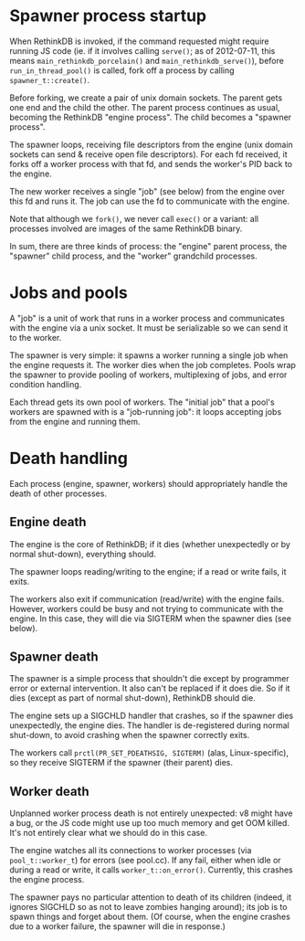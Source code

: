 # Spawner process startup

When RethinkDB is invoked, if the command requested might require running JS
code (ie. if it involves calling `serve()`; as of 2012-07-11, this means
`main_rethinkdb_porcelain()` and `main_rethinkdb_serve()`), before
`run_in_thread_pool()` is called, fork off a process by calling
`spawner_t::create()`.

Before forking, we create a pair of unix domain sockets. The parent gets one end
and the child the other. The parent process continues as usual, becoming the
RethinkDB "engine process". The child becomes a "spawner process".

The spawner loops, receiving file descriptors from the engine (unix domain
sockets can send & receive open file descriptors). For each fd received, it
forks off a worker process with that fd, and sends the worker's PID back to the
engine.

The new worker receives a single "job" (see below) from the engine over this fd
and runs it. The job can use the fd to communicate with the engine.

Note that although we `fork()`, we never call `exec()` or a variant: all
processes involved are images of the same RethinkDB binary.

In sum, there are three kinds of process: the "engine" parent process, the
"spawner" child process, and the "worker" grandchild processes.


# Jobs and pools

A "job" is a unit of work that runs in a worker process and communicates with
the engine via a unix socket. It must be serializable so we can send it to the
worker.

The spawner is very simple: it spawns a worker running a single job when the
engine requests it. The worker dies when the job completes. Pools wrap the
spawner to provide pooling of workers, multiplexing of jobs, and error condition
handling.

Each thread gets its own pool of workers. The "initial job" that a pool's
workers are spawned with is a "job-running job": it loops accepting jobs from
the engine and running them.


# Death handling

Each process (engine, spawner, workers) should appropriately handle the death of
other processes.

## Engine death

The engine is the core of RethinkDB; if it dies (whether unexpectedly or by
normal shut-down), everything should.

The spawner loops reading/writing to the engine; if a read or write fails, it
exits.

The workers also exit if communication (read/write) with the engine fails.
However, workers could be busy and not trying to communicate with the engine. In
this case, they will die via SIGTERM when the spawner dies (see below).

## Spawner death

The spawner is a simple process that shouldn't die except by programmer error or
external intervention. It also can't be replaced if it does die. So if it dies
(except as part of normal shut-down), RethinkDB should die.

The engine sets up a SIGCHLD handler that crashes, so if the spawner dies
unexpectedly, the engine dies. The handler is de-registered during normal
shut-down, to avoid crashing when the spawner correctly exits.

The workers call `prctl(PR_SET_PDEATHSIG, SIGTERM)` (alas, Linux-specific), so
they receive SIGTERM if the spawner (their parent) dies.

## Worker death

Unplanned worker process death is not entirely unexpected: v8 might have a bug,
or the JS code might use up too much memory and get OOM killed. It's not
entirely clear what we should do in this case.

The engine watches all its connections to worker processes (via
`pool_t::worker_t`) for errors (see pool.cc). If any fail, either when idle or
during a read or write, it calls `worker_t::on_error()`. Currently, this crashes
the engine process.

The spawner pays no particular attention to death of its children (indeed, it
ignores SIGCHLD so as not to leave zombies hanging around); its job is to spawn
things and forget about them. (Of course, when the engine crashes due to a
worker failure, the spawner will die in response.)
